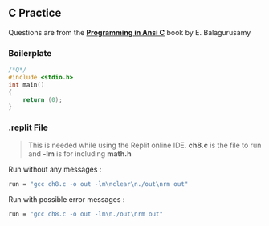 ## C Practice

Questions are from the [**Programming in Ansi C**](https://drive.google.com/file/d/1zo9PIKeEm_R_omY9D-smdn7FGnjWvKM5/view?usp=drivesdk) book by E. Balagurusamy

### Boilerplate

```c
/*Q*/
#include <stdio.h>
int main()
{
	return (0);
}
```

### .replit File

> This is needed while using the Replit online IDE. **ch8.c** is the file to run and **-lm** is for including **math.h** 

Run without any messages :

```bash
run = "gcc ch8.c -o out -lm\nclear\n./out\nrm out"
```

Run with possible error messages :

```bash
run = "gcc ch8.c -o out -lm\n./out\nrm out"
```

